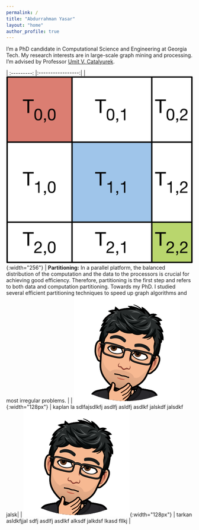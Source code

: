 ```yaml
---
permalink: /
title: "Abdurrahman Yasar"
layout: "home"
author_profile: true
---
```


I’m a PhD candidate in Computational Science and Engineering at Georgia Tech.
My research interests are in large-scale graph mining and processing. I’m
advised by Professor [Umit V. Catalyurek](http://cc.gatech.edu/~umit).

| :---------: |:-----------------:|
| ![GitHub Logo](/assets/images/sarma.png){:width="256"} | <strong> Partitioning:</strong> In a parallel platform, the balanced distribution of the computation and the data to the processors is crucial for achieving good efficiency. Therefore, partitioning is the first step and refers to both data and computation partitioning. Towards my PhD. I studied several efficient partitioning techniques to speed up graph algorithms and most irregular problems. |
| ![GitHub Logo](/assets/images/ay.png){:width="128px"} | kaplan  la sdlfajsdlkfj asdlfj asldfj asdlkf jalskdf jalsdkf jalsk|
| ![GitHub Logo](/assets/images/ay.png){:width="128px"} | tarkan asldkfjjal sdfj asdlfj asdlkf alksdf jalkdsf lkasd fllkj |






